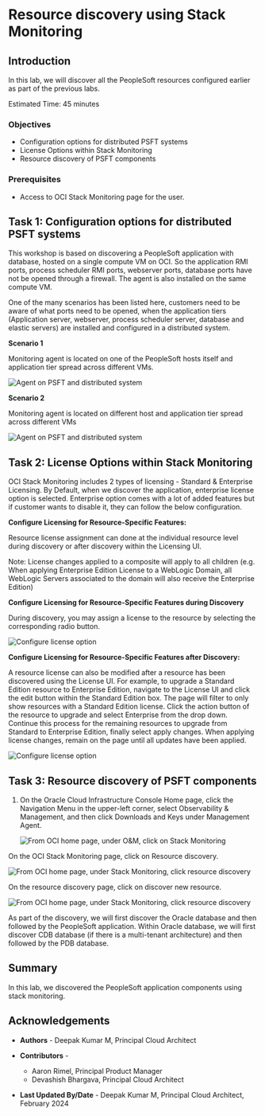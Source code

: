 # Resource discovery using Stack Monitoring

## Introduction

In this lab, we will discover all the PeopleSoft resources configured earlier as part of the previous labs.

Estimated Time: 45 minutes


### Objectives

* Configuration options for distributed PSFT systems
* License Options within Stack Monitoring
* Resource discovery of PSFT components



### Prerequisites

*  Access to OCI Stack Monitoring page for the user.


## Task 1: Configuration options for distributed PSFT systems

 This workshop is based on discovering a PeopleSoft application with database, hosted on a single compute VM on OCI. So the application RMI ports, process scheduler RMI ports, webserver ports, database ports have not be opened through a firewall. The agent is also installed on the same compute VM.

 One of the many scenarios has been listed here, customers need to be aware of what ports need to be opened, when the application tiers (Application server, webserver, process scheduler server, database and elastic servers) are installed and configured in a distributed system.



 **Scenario 1**

 Monitoring agent is located on one of the PeopleSoft hosts itself and application tier spread across different VMs.
   
   ![Agent on PSFT and distributed system](./images/agent-psft1.png " ") 


 **Scenario 2**

 Monitoring agent is located on different host and application tier spread across different VMs

   ![Agent on PSFT and distributed system](./images/agent-psft2.png " ") 



## Task 2: License Options within Stack Monitoring

 OCI Stack Monitoring includes 2 types of licensing - Standard & Enterprise Licensing.
  By Default, when we discover the application, enterprise license option is selected. Enterprise option comes with a lot of added features but if customer wants to disable it, they can follow the below configuration.

 **Configure Licensing for Resource-Specific Features:**

 Resource license assignment can done at the individual resource level during discovery or after discovery within the Licensing UI.

 Note: License changes applied to a composite will apply to all children (e.g. When applying Enterprise Edition License to a WebLogic Domain, all WebLogic Servers associated to the domain will also receive the Enterprise Edition)

 **Configure Licensing for Resource-Specific Features during Discovery**

 During discovery, you may assign a license to the resource by selecting the corresponding radio button.

   ![Configure license option](./images/stack-license.png " ") 


 **Configure Licensing for Resource-Specific Features after Discovery:**

 A resource license can also be modified after a resource has been discovered using the License UI. For example, to upgrade a Standard Edition resource to Enterprise Edition, navigate to the License UI and click the edit button within the Standard Edition box. The page will filter to only show resources with a Standard Edition license. Click the action button of the resource to upgrade and select Enterprise from the drop down. Continue this process for the remaining resources to upgrade from Standard to Enterprise Edition, finally select apply changes. When applying license changes, remain on the page until all updates have been applied.


   ![Configure license option](./images/stack-license1.png " ") 


## Task 3: Resource discovery of PSFT components

1. On the Oracle Cloud Infrastructure Console Home page, click the Navigation Menu in the upper-left corner, select Observability & Management, and then click Downloads and Keys under Management Agent.

   ![From OCI home page, under O&M, click on Stack Monitoring](./images/oci-stack-monitor.png " ")

 On the OCI Stack Monitoring page, click on Resource discovery.

   ![From OCI home page, under Stack Monitoring, click resource discovery](./images/oci-stack-resource.png " ")

 On the resource discovery page, click on discover new resource.

   ![From OCI home page, under Stack Monitoring, click resource discovery](./images/oci-stack-resource-new.png " ")

 As part of the discovery, we will first discover the Oracle database and then followed by the PeopleSoft application. Within Oracle database, we will first discover CDB database (if there is a multi-tenant architecture) and then followed by the PDB database.

## Summary

In this lab, we discovered the PeopleSoft application components using stack monitoring.




## Acknowledgements

* **Authors** - Deepak Kumar M, Principal Cloud Architect
* **Contributors** -

    * Aaron Rimel, Principal Product Manager
    * Devashish Bhargava, Principal Cloud Architect
* **Last Updated By/Date** - Deepak Kumar M, Principal Cloud Architect, February 2024

